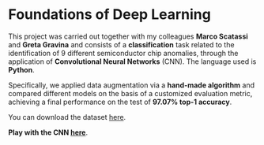 # Foundations of Deep Learning

This project was carried out together with my colleagues **Marco Scatassi** and **Greta Gravina** and consists of a **classification** task related to the identification of 9 different semiconductor chip anomalies, through the application of **Convolutional Neural Networks** (CNN). The language used is **Python**.

Specifically, we applied data augmentation via a **hand-made algorithm** and compared different models on the basis of a customized evaluation metric, achieving a final performance on the test of **97.07% top-1 accuracy**.

You can download the dataset [here](//mirlab.org/dataSet/public/MIR-WM811K.zip).

**Play with the CNN [here](https://marco-scatassi-wm-811k-wafermap-a-deep-lear-model-deploy-vy0bqn.streamlit.app/)**.
